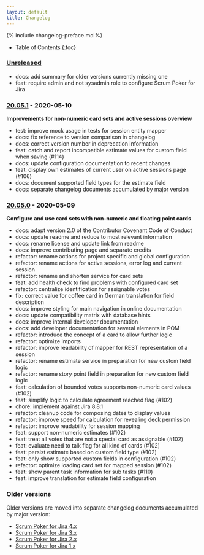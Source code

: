 ```yaml
---
layout: default
title: Changelog
---
```


{% include changelog-preface.md %}

* Table of Contents
{:toc}

### [Unreleased]

* docs: add summary for older versions currently missing one
* feat: require admin and not sysadmin role to configure Scrum Poker for Jira

### [20.05.1] - 2020-05-10

**Improvements for non-numeric card sets and active sessions overview**

* test: improve mock usage in tests for session entity mapper
* docs: fix reference to version comparison in changelog
* docs: correct version number in deprecation information
* feat: catch and report incompatible estimate values for custom field when saving (#114)
* docs: update configuration documentation to recent changes
* feat: display own estimates of current user on active sessions page (#106)
* docs: document supported field types for the estimate field
* docs: separate changelog documents accumulated by major version

### [20.05.0] - 2020-05-09

**Configure and use card sets with non-numeric and floating point cards**

* docs: adapt version 2.0 of the Contributor Covenant Code of Conduct
* docs: update readme and reduce to most relevant information
* docs: rename license and update link from readme
* docs: improve contributing page and separate credits
* refactor: rename actions for project specific and global configuration
* refactor: rename actions for active sessions, error log and current session
* refactor: rename and shorten service for card sets
* feat: add health check to find problems with configured card set
* refactor: centralize identification for assignable votes
* fix: correct value for coffee card in German translation for field description
* docs: improve styling for main navigation in online documentation
* docs: update compatibility matrix with database hints
* docs: improve internal developer documentation
* docs: add developer documentation for several elements in POM
* refactor: introduce the concept of a card to allow further logic
* refactor: optimize imports
* refactor: improve readability of mapper for REST representation of a session
* refactor: rename estimate service in preparation for new custom field logic
* refactor: rename story point field in preparation for new custom field logic
* feat: calculation of bounded votes supports non-numeric card values (#102)
* feat: simplify logic to calculate agreement reached flag (#102)
* chore: implement against Jira 8.8.1
* refactor: cleanup code for composing dates to display values
* refactor: improve speed for calculation for revealing deck permission
* refactor: improve readability for session mapping 
* feat: support non-numeric estimates (#102)
* feat: treat all votes that are not a special card as assignable (#102)
* feat: evaluate need to talk flag for all kind of cards (#102)
* feat: persist estimate based on custom field type (#102)
* feat: only show supported custom fields in configuration (#102)
* refactor: optimize loading card set for mapped session (#102)
* feat: show parent task information for sub tasks (#110)
* feat: improve translation for estimate field configuration

### Older versions

Older versions are moved into separate changelog documents accumulated by major version:

* [Scrum Poker for Jira 4.x](/changelog-4x)
* [Scrum Poker for Jira 3.x](/changelog-3x)
* [Scrum Poker for Jira 2.x](/changelog-2x)
* [Scrum Poker for Jira 1.x](/changelog-1x)

[Unreleased]: https://github.com/codescape/jira-scrum-poker/compare/20.05.1...HEAD
[20.05.1]: https://github.com/codescape/jira-scrum-poker/compare/20.05.0...20.05.1
[20.05.0]: https://github.com/codescape/jira-scrum-poker/compare/4.10.0...20.05.0
